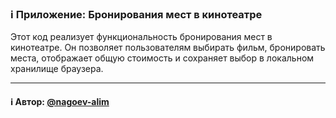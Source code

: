 ### ℹ️ Приложение: Бронирования мест в кинотеатре

Этот код реализует функциональность бронирования мест в кинотеатре.
Он позволяет пользователям выбирать фильм, бронировать места, отображает общую стоимость
и сохраняет выбор в локальном хранилище браузера.

-----
#### ℹ️ Автор: [@nagoev-alim](https://github.com/nagoev-alim)

